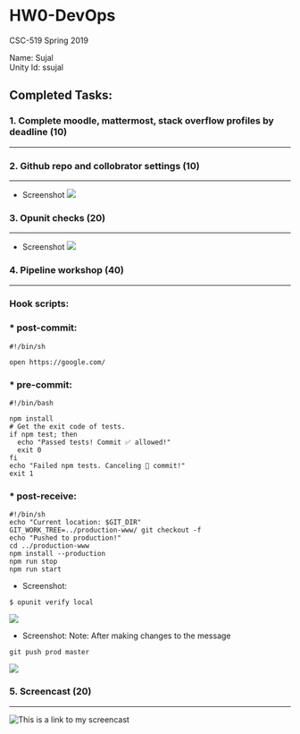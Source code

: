 # HW0-DevOps
CSC-519 Spring 2019

Name: Sujal\
Unity Id: ssujal

## Completed Tasks:
### 1. Complete moodle, mattermost, stack overflow profiles by deadline (10)
---
### 2. Github repo and collobrator settings (10)
---
* Screenshot
![](../master/Screenshots/Collaborators.png)
### 3. Opunit checks (20)
---
* Screenshot
![](../master/Screenshots/Opunit_check.png)
### 4. Pipeline workshop (40)
---
### Hook scripts:
### * post-commit:
```shell
#!/bin/sh

open https://google.com/
```
### * pre-commit:
```shell
#!/bin/bash

npm install
# Get the exit code of tests.
if npm test; then
  echo "Passed tests! Commit ✅ allowed!"
  exit 0
fi
echo "Failed npm tests. Canceling 🚫 commit!"
exit 1
```
### * post-receive:
```shell
#!/bin/sh
echo "Current location: $GIT_DIR"
GIT_WORK_TREE=../production-www/ git checkout -f
echo "Pushed to production!"
cd ../production-www
npm install --production
npm run stop
npm run start
```
* Screenshot:
```shell
$ opunit verify local
```
![](../master/Screenshots/Pipeline_Opunit_Checks.png)
* Screenshot: 
Note: After making changes to the message
```shell
git push prod master
```
![](../master/Screenshots/Pipeline_workshop.png)
### 5. Screencast (20)
---
![This is a link to my screencast](https://drive.google.com/open?id=1c6PBzQ9BCkprrB0fki-S4O4CqNLf8mp_)
